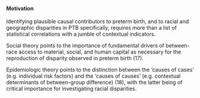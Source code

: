 #### Motivation

Identifying plausible causal contributors to preterm birth, and to
racial and geographic disparities in PTB specifically, requires more
than a list of statistical correlations with a jumble of contextual
indicators.

Social theory points to the importance of fundamental drivers of
between-race access to material, social, and human capital as necessary
for the reproduction of disparity observed in preterm birth (17).

Epidemiologic theory points to the distinction between the ‘causes of
cases’ (e.g. individual risk factors) and the ‘causes of causes’ (e.g.
contextual determinants of between-group difference) (18), with the
latter being of critical importance for investigating racial
disparities.
